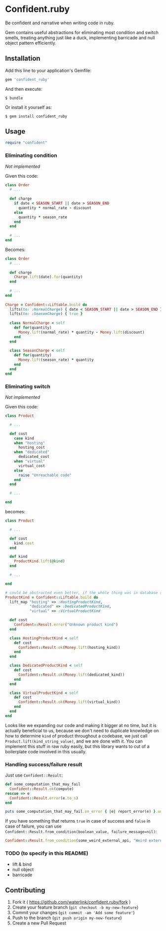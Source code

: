 # Confident.ruby

Be confident and narrative when writing code in ruby.

Gem contains useful abstractions for eliminating most condition and switch smells, treating anything just like a duck, implementing barricade and null object pattern efficiently.

## Installation

Add this line to your application's Gemfile:

```ruby
gem 'confident_ruby'
```

And then execute:

    $ bundle

Or install it yourself as:

    $ gem install confident_ruby

## Usage

```ruby
require "confident"
```

### Eliminating condition

*Not implemented*

Given this code:

```ruby
class Order
  # ...  
  
  def charge
    if date < SEASON_START || date > SEASON_END
      quantity * normal_rate - discount
    else
      quantity * season_rate
    end
  end
  
  # ...
end
```

Becomes:

```ruby
class Order
  # ...
  
  def charge
    Charge.lift(date).for(quantity)
  end
  
  # ...
end
  
Charge = Confident::Liftable.build do
  lifts(to: :NormalCharge) { date < SEASON_START || date > SEASON_END }
  lifts(to: :SeasonCharge) { true }
  
  class NormalCharge < self
    def for(quantity)
      Money.lift(normal_rate) * quantity - Money.lift(discount)
    end
  end
  
  class SeasonCharge < self
    def for(quantity)
      Money.lift(season_rate) * quantity
    end
  end
end
```

### Eliminating switch

*Not implemented*

Given this code:

```ruby
class Product

  # ...

  def cost
    case kind
    when "hosting"
      hosting_cost
    when "dedicated"
      dedicated_cost
    when "virtual"
      virtual_cost
    else
      raise "Unreachable code"
    end
  end

  # ...

end
```

becomes:

```ruby
class Product

  # ...

  def cost
    kind.cost
  end

  def kind
    ProductKind.lift(@kind)
  end

  # ...

end

# could be abstracted even better, if the whole thing was in database source
ProductKind = Confident::Liftable.build do
  lift_map "hosting" => :HostingProductKind,
           "dedicated" => :DedicatedProductKind,
           "virtual" => :VirtualProductKind

  def cost
    Confident::Result.error("Unknown product kind")
  end

  class HostingProductKind < self
    def cost
      Confident::Result.ok(Money.lift(hosting_kind))
    end
  end

  class DedicatedProductKind < self
    def cost
      Confident::Result.ok(Money.lift(dedicated_kind))
    end
  end

  class VirtualProductKind < self
    def cost
      Confident::Result.ok(Money.lift(virtual_kind))
    end
  end
end
```

Looks like we expanding our code and making it bigger at no time, but it is actually beneficial to us, because we don't need to duplicate knowledge on how to determine `kind` of product throughout a codebase, we just call `Product.lift(kind_string_value)`, and we are done with it. You can implement this stuff in raw ruby easily, but this library wants to cut of a boilerplate code involved in this usually.

### Handling success/failure result

Just use `Confident::Result`:

```ruby
def some_computation_that_may_fail
  Confident::Result.ok(compute)
rescue => e
  Confident::Result.error(e.to_s)
end

puts some_computation_that_may_fail.on_error { |e| report_error(e) }.unwrap
```

If you have something that returns `true` in case of success and `false` in case of failure, you can use `Confident::Result.from_condition(boolean_value, failure_message=nil)`:

```ruby
Confident::Result.from_condition(some_weird_external_api, "Weird external API returned unexpected error")
```

### TODO (to specify in this README)

- lift & bind
- null object
- barricade

## Contributing

1. Fork it ( https://github.com/waterlink/confident.ruby/fork )
2. Create your feature branch (`git checkout -b my-new-feature`)
3. Commit your changes (`git commit -am 'Add some feature'`)
4. Push to the branch (`git push origin my-new-feature`)
5. Create a new Pull Request

